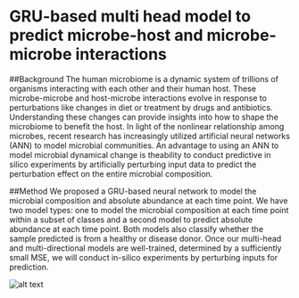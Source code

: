# GRU-based multi head model to predict microbe-host and microbe-microbe interactions

##Background
The human microbiome is a dynamic system of trillions of organisms interacting with each other and their human host. These microbe-microbe and host-microbe interactions evolve in response to perturbations like changes in diet or treatment by drugs and antibiotics. Understanding these changes can provide insights into how to shape the microbiome to benefit the host. In light of the nonlinear relationship among microbes, recent research has increasingly utilized artificial neural networks (ANN) to model microbial communities. An advantage to using an ANN to model microbial dynamical change is theability to conduct predictive in silico experiments by artificially perturbing input data to predict the perturbation effect on the entire microbial composition. 

##Method
We proposed a GRU-based neural network to model the microbial composition and absolute abundance at each time point. We have two model types: one to model the microbial composition at each time point within a subset of classes and a second model to predict absolute abundance at each time point. Both models also classify whether the sample predicted is from a healthy or disease donor. Once our multi-head and multi-directional models are well-trained, determined by a sufficiently small MSE, we will conduct in-silico experiments by perturbing inputs for prediction.

![alt text](https://github.com/estelleyao0530/Deep-Learning/blob/main/Figure/gru_schematic.png)
